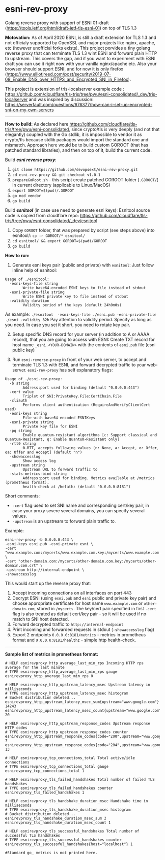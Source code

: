 # esni-rev-proxy
Golang reverse proxy with support of ESNI 01-draft (https://tools.ietf.org/html/draft-ietf-tls-esni-01) on top of TLS 1.3

__Motovation:__ As of April 2020 ESNI, is still a draft extension for TLS 1.3 and not officialy supported by OpenSSL and major projects like nginx, apache, etc (however unofficial forks exists). This project porvides a tiny golang reverse proxy that can terminate TLS 1.3 wint ESNI and forward plain HTTP to upstream. This covers the gap, and if you want to experiment with ESNI draft you can use it right now with your vanilla nginx/apache etc. Also your browser should support ESNI, and for now it is only firefox (https://www.elliotjreed.com/post/security/2019-07-08_Enable_DNS_over_HTTPS_and_Encrypted_SNI_in_Firefox). 

This project is extension of tris-localserver example code : https://github.com/cloudflare/tls-tris/tree/pwu/esni-consolidated/_dev/tris-localserver and was inspired by discussion: https://serverfault.com/questions/976377/how-can-i-set-up-encrypted-sni-on-my-own-servers

---
__How to build:__
As declared here https://github.com/cloudflare/tls-tris/tree/pwu/esni-consolidated, since crypto/tls is very deeply (and not that elegantly) coupled with the Go stdlib, it is impossible to vendor it as crypto/tls because stdlib packages would import the standard one and mismatch. 
Approach here would be to build custom GOROOT (that has patched standard libraries), and then on top of it, build the current code.

Build ___esni reverse proxy___:
1. `git clone https://github.com/devopsext/esni-rev-proxy.git`
2. `cd esni-rev-proxy && git checkout v1.0.1` 
3. `prepareGoRoot.sh` - this script create patched GOROOT folder (`.GOROOT/`) in current directory (applicable to Linux/MacOS)
4. `export GOROOT=$(pwd)/.GOROOT`
5. `go mod vendor`
6. `go build`

Build ___esnitool___ (in case use need to generate esni keys):
Esnitool source code is copied from cloudflare repo: 
https://github.com/cloudflare/tls-tris/tree/pwu/esni-consolidated/_dev/esnitool
1. Copy `GOROOT` folder, that was prepared by script (see steps above) into esnitool/: `cp -r GOROOT/* esnitool/`
2. `cd esnitool/ && export GOROOT=$(pwd)/GOROOT`
3. `go build`


__How to run:__
1. Generate esni keys pair (public and private) with `esnitool`:
Just follow inline help of esnitool:
```
Usage of ./esnitool:
  -esni-keys-file string
        Write base64-encoded ESNI keys to file instead of stdout
  -esni-private-file string
        Write ESNI private key to file instead of stdout
  -validity duration
        Validity period of the keys (default 24h0m0s)
```
As example:
`./esnitool  -esni-keys-file ./esni.pub -esni-private-file ./esni -validity 32h`
Pay attention to validity period. Specify as long as you need. In case you set it short,
you need to rotate key pair.

2. Setup specific DNS record for your server (in addition to A or AAAA record), that you are going to access with ESNI:
 Create TXT record for host name `_esni.<YOUR-DOMAIN>` with the contents of `esni.pub` file (esni public key)
 
3. Run `esni-reverse-proxy` in front of your web server, to accept and terminate TLS 1.3 with ESNI,
and forward decrypted traffic to your web-server. `esni-rev-proxy` has self explanatory flags:
```
Usage of ./esni-rev-proxy:
  -b string
        Address:port used for binding (default "0.0.0.0:443")
  -cert value
        Triplet of SNI:PrivateKey.File:CertChain.File
  -cliauth
        Performs client authentication (RequireAndVerifyClientCert used)
  -esni-keys string
        File with base64-encoded ESNIKeys
  -esni-private string
        Private key file for ESNI
  -pq string
        Enable quantum-resistant algorithms [c: Support classical and Quantum-Resistant, q: Enable Quantum-Resistant only]
  -rtt0 string
        0-RTT, accepts following values [n: None, a: Accept, o: Offer, oa: Offer and Accept] (default "n")
  -showaccesslog
        Show access log
  -upstream string
        Upstream URL to forward traffic to
  -stats-metrics-bind string
        Address:port used for binding. Metrics available at /metrics (prometheus format),
        health-check at /helathz (default "0.0.0.0:8181")
```
Short comments:
* `-cert` flag used to set SNI name and corresponding cert/key pair, in case your proxy severe several domains, you can specify several values.
* `-upstream` is an upstream to forward plain traffic to.

Example:

```
esni-rev-proxy -b 0.0.0.0:443 \
-esni-keys esni.pub -esni-private esni \
-cert "www.example.com:/mycerts/www.example.com.key:/mycerts/www.example.com.crt" \
-cert "other-domain.com:/mycerts/other-domain.com.key:/mycerts/other-domain.com.crt" \
-upstream http://internal-endpoint \
-showaccesslog
```

This would start up the reverse proxy that:
1. Accept incoming connections on all interfaces on port 443
2. Decrypt ESNI (using `esni.pub` and `esni` public and private key pair) and choose appropriate certificate for host name `www.example.com` or `other-domain.com`,
stored in `/mycerts`. The key/cert pair specified in first `-cert` flag is also treated as default cert/key pair - 
so it will be used if no match to SNI host detected.
3. Forward decrypted traffic to `http://internal-endpoint`
4. Print incoming and forwarded requests in stdout (`-showaccesslog` flag)
5. Export 2 endpoints `0.0.0.0:8181/metrics` - metrics in prometheus format and
`0.0.0.0:8181/healthz` - simple http health-check.

---
__Sample list of metrics in prometheus format:__
```
# HELP esnirevproxy_http_average_last_min_rps Incoming HTTP rps average for the last minute
# TYPE esnirevproxy_http_average_last_min_rps gauge
esnirevproxy_http_average_last_min_rps 0

# HELP esnirevproxy_http_upstream_latency_msec Upstream latency in milliseconds
# TYPE esnirevproxy_http_upstream_latency_msec histogram
# Bucket distribution deleted...
esnirevproxy_http_upstream_latency_msec_sum{upstream="www.google.com"} 14243
esnirevproxy_http_upstream_latency_msec_count{upstream="www.google.com"} 20

# HELP esnirevproxy_http_upstream_response_codes Upstream response HTTP codes
# TYPE esnirevproxy_http_upstream_response_codes counter
esnirevproxy_http_upstream_response_codes{code="200",upstream="www.google.com"} 7
esnirevproxy_http_upstream_response_codes{code="204",upstream="www.google.com"} 13

# HELP esnirevproxy_tcp_connections_total Total active/idle connections
# TYPE esnirevproxy_tcp_connections_total gauge
esnirevproxy_tcp_connections_total 1

# HELP esnirevproxy_tls_failed_handshakes Total number of failed TLS handshakes
# TYPE esnirevproxy_tls_failed_handshakes counter
esnirevproxy_tls_failed_handshakes 1

# HELP esnirevproxy_tls_handshake_duration_msec Handshake time in milliseconds
# TYPE esnirevproxy_tls_handshake_duration_msec histogram
# Bucket distribution deleted...
esnirevproxy_tls_handshake_duration_msec_sum 3
esnirevproxy_tls_handshake_duration_msec_count 1

# HELP esnirevproxy_tls_successful_handshakes Total number of successful TLS handshakes
# TYPE esnirevproxy_tls_successful_handshakes counter
esnirevproxy_tls_successful_handshakes{host="localhost"} 1

#Standard go_ metrics is not printed here.
```
